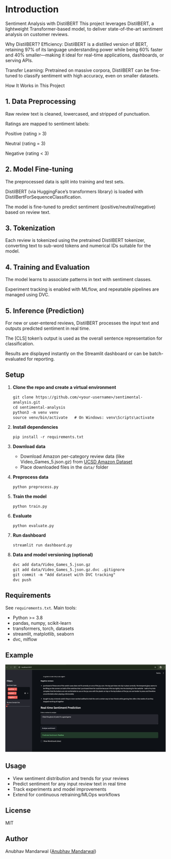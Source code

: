 
# Introduction

Sentiment Analysis with DistilBERT
This project leverages DistilBERT, a lightweight Transformer-based model, to deliver state-of-the-art sentiment analysis on customer reviews.

Why DistilBERT?
Efficiency: DistilBERT is a distilled version of BERT, retaining 97% of its language understanding power while being 60% faster and 40% smaller—making it ideal for real-time applications, dashboards, or serving APIs.

Transfer Learning: Pretrained on massive corpora, DistilBERT can be fine-tuned to classify sentiment with high accuracy, even on smaller datasets.

How It Works in This Project
## 1. Data Preprocessing

Raw review text is cleaned, lowercased, and stripped of punctuation.

Ratings are mapped to sentiment labels:

Positive (rating > 3)

Neutral (rating = 3)

Negative (rating < 3)

## 2. Model Fine-tuning

The preprocessed data is split into training and test sets.

DistilBERT (via HuggingFace’s transformers library) is loaded with DistilBertForSequenceClassification.

The model is fine-tuned to predict sentiment (positive/neutral/negative) based on review text.

## 3. Tokenization

Each review is tokenized using the pretrained DistilBERT tokenizer, converting text to sub-word tokens and numerical IDs suitable for the model.

## 4. Training and Evaluation

The model learns to associate patterns in text with sentiment classes.

Experiment tracking is enabled with MLflow, and repeatable pipelines are managed using DVC.

## 5. Inference (Prediction)

For new or user-entered reviews, DistilBERT processes the input text and outputs predicted sentiment in real time.

The [CLS] token’s output is used as the overall sentence representation for classification.

Results are displayed instantly on the Streamlit dashboard or can be batch-evaluated for reporting.


## Setup

1. **Clone the repo and create a virtual environment**
    ```
    git clone https://github.com/<your-username>/sentimental-analysis.git
    cd sentimental-analysis
    python3 -m venv venv
    source venv/bin/activate   # On Windows: venv\Scripts\activate
    ```

2. **Install dependencies**
    ```
    pip install -r requirements.txt
    ```

3. **Download data**
    - Download Amazon per-category review data (like Video_Games_5.json.gz) from [UCSD Amazon Dataset](http://jmcauley.ucsd.edu/data/amazon/)
    - Place downloaded files in the `data/` folder

4. **Preprocess data**
    ```
    python preprocess.py
    ```

5. **Train the model**
    ```
    python train.py
    ```

6. **Evaluate**
    ```
    python evaluate.py
    ```

7. **Run dashboard**
    ```
    streamlit run dashboard.py
    ```

8. **Data and model versioning (optional)**
    ```
    dvc add data/Video_Games_5.json.gz
    git add data/Video_Games_5.json.gz.dvc .gitignore
    git commit -m "Add dataset with DVC tracking"
    dvc push
    ```

## Requirements

See `requirements.txt`. Main tools:

- Python >= 3.8
- pandas, numpy, scikit-learn
- transformers, torch, datasets
- streamlit, matplotlib, seaborn
- dvc, mlflow


## Example
![Alt text for your image](images/result.png)


## Usage

- View sentiment distribution and trends for your reviews
- Predict sentiment for any input review text in real time
- Track experiments and model improvements
- Extend for continuous retraining/MLOps workflows

## License

MIT

## Author

Anubhav Mandarwal ([Anubhav Mandarwal](https://github.com/VrityaCodeRishi))
